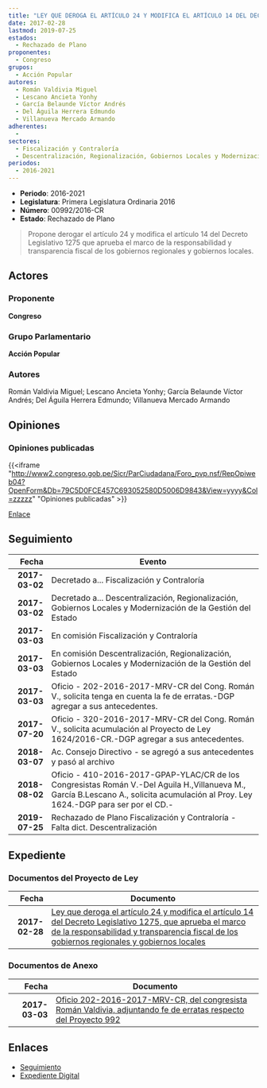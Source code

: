 ```yaml
---
title: "LEY QUE DEROGA EL ARTÍCULO 24 Y MODIFICA EL ARTÍCULO 14 DEL DECRETO LEGISLATIVO 1275 QUE APRUEBA EL MARCO DE LA RESPONSABILIDAD Y TRANSPARENCIA FISCAL DE LOS GOBIERNOS REGIONALES Y GOBIERNOS LOCALES"
date: 2017-02-28
lastmod: 2019-07-25
estados: 
  - Rechazado de Plano
proponentes: 
  - Congreso
grupos: 
  - Acción Popular
autores: 
  - Román Valdivia Miguel
  - Lescano Ancieta Yonhy
  - García Belaunde Víctor Andrés
  - Del Águila Herrera Edmundo
  - Villanueva Mercado Armando
adherentes: 
  - 
sectores: 
  - Fiscalización y Contraloría
  - Descentralización, Regionalización, Gobiernos Locales y Modernización de la Gestión del Estado
periodos: 
  - 2016-2021
---
```


- **Periodo**: 2016-2021
- **Legislatura**: Primera Legislatura Ordinaria 2016
- **Número**: 00992/2016-CR
- **Estado**: Rechazado de Plano

> Propone derogar el artículo 24 y modifica el artículo 14 del Decreto Legislativo 1275 que aprueba el marco de la responsabilidad y transparencia fiscal de los gobiernos regionales y gobiernos locales.


## Actores

### Proponente

**Congreso**

### Grupo Parlamentario

**Acción Popular**

### Autores

Román Valdivia Miguel; Lescano Ancieta Yonhy; García Belaunde Víctor Andrés; Del Águila Herrera Edmundo; Villanueva Mercado Armando


## Opiniones

### Opiniones publicadas

{{<iframe "http://www2.congreso.gob.pe/Sicr/ParCiudadana/Foro_pvp.nsf/RepOpiweb04?OpenForm&Db=79C5D0FCE457C693052580D5006D9843&View=yyyy&Col=zzzzz" "Opiniones publicadas" >}}

[Enlace](http://www2.congreso.gob.pe/Sicr/ParCiudadana/Foro_pvp.nsf/RepOpiweb04?OpenForm&Db=79C5D0FCE457C693052580D5006D9843&View=yyyy&Col=zzzzz)

## Seguimiento

| Fecha | Evento |
|------:|--------|
| **2017-03-02** | Decretado a... Fiscalización y Contraloría|
| **2017-03-02** | Decretado a... Descentralización, Regionalización, Gobiernos Locales y Modernización de la Gestión del Estado|
| **2017-03-03** | En comisión Fiscalización y Contraloría|
| **2017-03-03** | En comisión Descentralización, Regionalización, Gobiernos Locales y Modernización de la Gestión del Estado|
| **2017-03-03** | Oficio - 202-2016-2017-MRV-CR del Cong. Román V., solicita tenga en cuenta la fe de erratas.-DGP agregar a sus antecedentes.|
| **2017-07-20** | Oficio - 320-2016-2017-MRV-CR del Cong. Román V., solicita acumulación al Proyecto de Ley 1624/2016-CR.-DGP agregar a sus antecedentes.|
| **2018-03-07** | Ac. Consejo Directivo - se agregó a sus antecedentes y pasó al archivo|
| **2018-08-02** | Oficio - 410-2016-2017-GPAP-YLAC/CR de los Congresistas Román V.-Del Aguila H.,Villanueva M., García B.Lescano A., solicita acumulación al Proy. Ley 1624.-DGP para ser por el CD.-|
| **2019-07-25** | Rechazado de Plano Fiscalización y Contraloría - Falta dict. Descentralización|


## Expediente


### Documentos del Proyecto de Ley

| Fecha | Documento |
|------:|--------|
| **2017-02-28** | [Ley que deroga el artículo 24 y modifica el artículo 14 del Decreto Legislativo 1275, que aprueba el marco de la responsabilidad y transparencia fiscal de los gobiernos regionales y gobiernos locales](http://www.leyes.congreso.gob.pe/Documentos/2016_2021/Proyectos_de_Ley_y_de_Resoluciones_Legislativas/PL0099220170228.pdf) |

### Documentos de Anexo

| Fecha | Documento |
|------:|--------|
| **2017-03-03** | [Oficio 202-2016-2017-MRV-CR, del congresista Román Valdivia, adjuntando fe de erratas respecto del Proyecto 992](http://www.leyes.congreso.gob.pe/Documentos/2016_2021/Oficios/Congresistas/OFICIO-202-2016-2017-MRV-CR.pdf) |

## Enlaces 

- [Seguimiento](http://www2.congreso.gob.pe/Sicr/TraDocEstProc/CLProLey2016.nsf/f7fff46988ca05b1052578e100829cc7/f5b2df4d2df8b720052580d500717d45?OpenDocument)
- [Expediente Digital](http://www2.congreso.gob.pe/Sicr/TraDocEstProc/CLProLey2016.nsf/f7fff46988ca05b1052578e100829cc7/f5b2df4d2df8b720052580d500717d45?OpenDocument&Click=05257FB7005EB655.eb71d0cf91d8294e05256cdf006b5706/$Body/0.1C6C)
